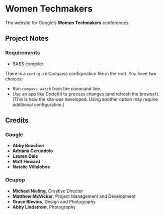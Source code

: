 # Women Techmakers

The website for Google’s **Women Techmakers** conferences.


## Project Notes

### Requirements

- SASS compiler

There is a `config.rb` Compass configuration file in the root. You have two choices:

- Run `compass watch` from the command line.
- Use an app like CodeKit to process changes (and refresh the browser). (This is how the site was developed. Using another option may require additional configuration.)


## Credits

### Google

- **Abby Bouchon**
- **Adriana Cerundolo**
- **Lauren Dale**
- **Matt Howard**
- **Natalie Villalobos**

### Ocupop

- **Michael Nieling**, Creative Director
- **Matthew McVickar**, Project Management and Development
- **Grace Blevins**, Design and Photography
- **Abby Lindstrom**, Photography
